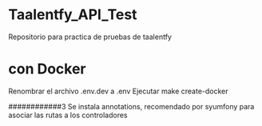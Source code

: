 # Taalentfy_API_Test
Repositorio para practica de pruebas de taalentfy

# con Docker
Renombrar el archivo .env.dev a .env
Ejecutar 
make create-docker






############3
Se instala annotations, recomendado por syumfony para asociar las rutas a los controladores